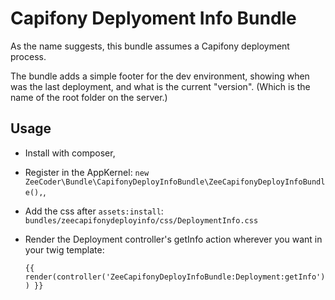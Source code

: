 Capifony Deplyoment Info Bundle
===============================

As the name suggests, this bundle assumes a Capifony deployment process.

The bundle adds a simple footer for the dev environment, showing when was the last deployment, and what is the current "version". (Which is the name of the root folder on the server.)

Usage
-----
 - Install with composer,
 - Register in the AppKernel: `new ZeeCoder\Bundle\CapifonyDeployInfoBundle\ZeeCapifonyDeployInfoBundle(),`,
 - Add the css after `assets:install`: `bundles/zeecapifonydeployinfo/css/DeploymentInfo.css`
 - Render the Deployment controller's getInfo action wherever you want in your twig template:
  
   `{{ render(controller('ZeeCapifonyDeployInfoBundle:Deployment:getInfo')) }}`
